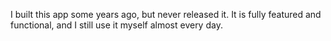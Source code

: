 I built this app some years ago, but never released it. It is fully featured and functional, and I still use it myself almost every day.
